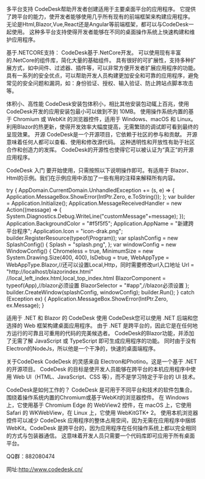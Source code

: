 多平台支持
CodeDesk帮助开发者创建适用于主要桌面平台的应用程序。
它提供了跨平台的能力，使开发者能够使用几乎所有现有的前端框架来构建应用程序。
无论是Html,Blazor,Vue,React还是Angular等前端框架，都可以与CodeDesk一起使用。
这种多平台支持使得开发者能够在不同的桌面操作系统上快速构建和维护应用程序。

基于.NETCORE支持：
CodeDesk基于.NetCore开发。
可以使用现有丰富的.NetCore的组件库，简化大量的基础组件。
具有很好的可扩展性，支持多种扩展方式，如中间件、过滤器、插件等，可以非常方便开发者扩展应用程序的功能。
具有一系列的安全优点，可以帮助开发人员构建更加安全和可靠的应用程序，避免常见的安全问题和漏洞，如：身份验证、授权、输入验证、防止跨站点脚本攻击等。

体积小、高性能
CodeDesk安装包体积小，相比其他安装包动辄上百兆，使用CodeDesk开发的应用安装包最小可以做到不到 10MB。
使用操作系统内置的基于 Chromium 或 WebKit 的浏览器控件，适用于 Windows、macOS 和 Linux。
利用Blazor的热更新，使得开发效率大幅度提高，无需繁琐的调试即可看到最终的呈现效果。
开源
CodeDesk是一个开源项目，它依赖于社区的参与和贡献。
开源意味着任何人都可以查看、使用和修改源代码。
这种透明性和开放性有助于社区合作和创造力的发挥。
CodeDesk的开源性也使得它可以被认证为“真正”的开源应用程序。

CodeDesk 入门
要开始使用，只需按照以下说明操作即可。有适用于 Blazor、Html的示例。我们在示例应用中添加了一些有用的注释来解释所有内容。

 try
 {
     AppDomain.CurrentDomain.UnhandledException += (s, e) =>
     {
         Application.MessageBox.ShowError(IntPtr.Zero, e.ToString());
     };
     var builder = Application.Initialize();
     Application.MessageReceivedHandler = new Action<string>((message) =>
     {
         System.Diagnostics.Debug.WriteLine("customMessage"+message);
     });
     Application.BackgroundColor = "#f5f5f5";
     Application.AppName = "新建跨平台程序";
     Application.Icon = "icon-drak.png";
     builder.RegisterResource(typeof(Program));
     var splashConfig = new SplashConfig()
     {
         Splash = "splash.png",
     };
     var windowConfig = new WindowConfig()
     {
         Chromeless = true,
         MinimumSize = new System.Drawing.Size(400, 400),
         IsDebug = true,
         WebAppType = WebAppType.Blazor,//还可以设置Local,Http，同时需要修改url入口地址
         Url = "http://localhost/blazorindex.html" //local_left_index.html,local_top_index.html
         BlazorComponent = typeof(App),//blazor必须设置
         BlazorSelector = "#app",//blazor必须设置
     };
     builder.CreateWindow(splashConfig, windowConfig);
     builder.Run();
 }
 catch (Exception ex)
 {
     Application.MessageBox.ShowError(IntPtr.Zero, ex.Message);
 }


适用于 .NET 和 Blazor 的 CodeDesk
使用 CodeDesk您可以使用 .NET 后端和您选择的 Web 框架构建桌面应用程序。
由于 .NET 是跨平台的，因此它是在任何地方运行的可靠且可重用的代码的完美候选者。
CodeDesk的Blazor功能，并添加了无需了解 JavaScript 或 TypeScript 即可生成应用程序的功能。
同时由于没有Electron的NodeJs，所以他是一个干净的，快速的桌面端程序。

关于CodeDesk
CodeDesk 的灵感来自 Electron和Photino。这是一个基于 .NET 的开源项目。
CodeDesk 的目标是使开发人员能够在跨平台的本机应用程序中使用 Web UI（HTML、JavaScript、CSS 等），而不是学习特定于平台的 UI 技术。


CodeDesk是如何工作的？
CodeDesk 是可用于不同平台和技术的软件包集合。围绕着操作系统内置的Chromium或基于WebKit的浏览器控件。 在 Windows 上，它使用基于 Chromium Edge 的 WebView2 控件，在 macOS 上，它使用 Safari 的 WKWebView，在 Linux 上，它使用 WebKitGTK+ 2。 使用本机浏览器控件可以减少 CodeDesk 应用程序的整体占用空间，因为无需在应用程序中捆绑 WebKit。CodeDesk 是跨平台的，因为应用程序在任何操作系统上都以完全相同的方式与包装器通信。 这意味着开发人员只需要一个代码库即可应用于所有桌面平台。

QQ群：882080474

网址:http://www.codedesk.cn/